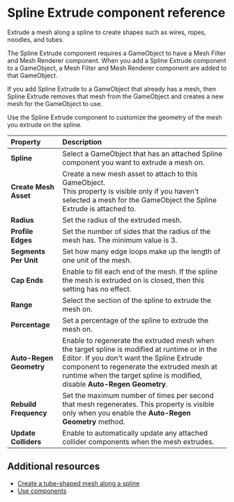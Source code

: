 # Spline Extrude component reference

Extrude a mesh along a spline to create shapes such as wires, ropes, noodles, and tubes.  

The Spline Extrude component requires a GameObject to have a Mesh Filter and Mesh Renderer component. When you add a Spline Extrude component to a GameObject, a Mesh Filter and Mesh Renderer component are added to that GameObject. 

If you add Spline Extrude to a GameObject that already has a mesh, then Spline Extrude removes that mesh from the GameObject and creates a new mesh for the GameObject to use. 

Use the Spline Extrude component to customize the geometry of the mesh you extrude on the spline. 
 
  
| **Property**          | **Description**           |
| :-------------------- | :------------------------ |
| **Spline** | Select a GameObject that has an attached Spline component you want to extrude a mesh on. |
| **Create Mesh Asset** | Create a new mesh asset to attach to this GameObject. </br> This property is visible only if you haven't selected a mesh for the GameObject the Spline Extrude is attached to. | 
| **Radius**   |  Set the radius of the extruded mesh.   |
| **Profile Edges**  | Set the number of sides that the radius of the mesh has. The minimum value is 3. | 
| **Segments Per Unit**  | Set how many edge loops make up the length of one unit of the mesh. |
| **Cap Ends** | Enable to fill each end of the mesh. If the spline the mesh is extruded on is closed, then this setting has no effect.   |
| **Range** | Select the section of the spline to extrude the mesh on.    |
| **Percentage** | Set a percentage of the spline to extrude the mesh on.   |
| **Auto-Regen Geometry** | Enable to regenerate the extruded mesh when the target spline is modified at runtime or in the Editor. If you don't want the Spline Extrude component to regenerate the extruded mesh at runtime when the target spline is modified, disable **Auto-Regen Geometry**. |
| **Rebuild Frequency**  | Set the maximum number of times per second that mesh regenerates. This property is visible only when you enable the **Auto-Regen Geometry** method.|
| **Update Colliders** | Enable to automatically update any attached collider components when the mesh extrudes.   |

## Additional resources

* [Create a tube-shaped mesh along a spline](extrude-mesh.md)
* [Use components](xref:UsingComponents)
